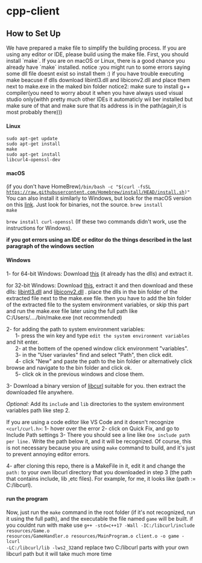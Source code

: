# cpp-client

<h2>How to Set Up</h2>
We have prepared a make file to simplify the building process. If you are using any editor or IDE, please build using the make file. First, you should install `make`. If you are on macOS or Linux, there is a good chance you already have `make` installed.
notice :you might run to some errors saying some dll file doesnt exist so install them :)
if you have trouble executing make beacuse if dlls download libintl3.dll and libiconv2.dll and place them next to make.exe in the maked bin folder
notice2: make sure to install g++ compiler(you need to worry about it when you have always used visual studio only(withh pretty much other IDEs it automaticly wil ber installed but make sure of that and make sure that its address is in the path(again,it is most probably there)))

#### Linux
<code>sudo apt-get update</code><br>
<code>sudo apt-get install make</code><br>
<code>sudo apt-get install libcurl4-openssl-dev</code><br>

#### macOS
(if you don't have HomeBrew)<code>/bin/bash -c "$(curl -fsSL https://raw.githubusercontent.com/Homebrew/install/HEAD/install.sh)"</code><br>
You can also install it similarly to Windows, but look for the macOS version on this <a href="https://www.gnu.org/software/make/">link</a>. Just look for binaries, not the source.
<code>brew install make</code>

<code>brew install curl-openssl</code>
(If these two commands didn't work, use the instructions for Windows).

<strong>if you got errors using an IDE or editor do the things described in the last paragraph of the windows section</strong>

#### Windows
1- for 64-bit Windows: Download <a href="https://drive.google.com/file/d/1YPL0A9RLq2qBH5X195ZGw0H11tnJg3td/view?usp=sharing">this</a> (it already has the dlls) and
extract it.

   for 32-bit Windows: Download <a href="https://sourceforge.net/projects/gnuwin32/files/make/3.81/make-3.81-bin.zip/download?use_mirror=netactuate&download=&failedmirror=deac-riga.dl.sourceforge.net">this</a>, extract it and then download and these dlls: <a href="https://www.dll-files.com/libintl3.dll.html">libintl3.dll</a> and <a href="https://www.dll-files.com/libiconv2.dll.html">libiconv2.dll</a> . place the dlls in the bin folder of the extracted file next to the make.exe file.
then you have to add the bin folder of the extracted file to the system environment variables, or skip this part and run the make.exe file later using the full path like C:/Users/..../bin/make.exe (not recommended)

2- for adding the path to system environment variables:<br>
&nbsp;&nbsp;&nbsp;&nbsp;&nbsp;&nbsp;1- press the win key and type `edit the system environment variables` and hit enter.<br>
&nbsp;&nbsp;&nbsp;&nbsp;&nbsp;&nbsp;2- at the bottem of the opened window click environment "variables".<br>
&nbsp;&nbsp;&nbsp;&nbsp;&nbsp;&nbsp;3- in the "User variavles" find and select "Path", then click edit.<br>
&nbsp;&nbsp;&nbsp;&nbsp;&nbsp;&nbsp;4- click "New" and paste the path to the bin folder or alternatively click browse and navigate to the bin folder  and click ok.<br>
&nbsp;&nbsp;&nbsp;&nbsp;&nbsp;&nbsp;5- click ok in the previous windows and close them.<br>


3- Download a binary version of <a href="https://curl.se/windows/">libcurl</a> suitable for you. then extract the downloaded file anywhere.
  
<em>Optional:</em> Add its `include` and `lib` directories to the system environment variables path like step 2.

If you are using a code editor like VS Code and it doesn't recognize `<curl/curl.h>`:
1- hover over the error
2- click on Quick Fix, and go to Include Path settings
3- There you should see a line like <code>One include path per line.</code> Write the path below it, and it will be recognized.
Of course, this is not necessary because you are using `make` command to build, and it's just to prevent annoying editor errors.

4- after cloning this repo, there is a MakeFile in it, edit it and change the `path:` to your own libcurl directory that you downloaded in step 3 (the path that contains include, lib ,etc files). For example, for me, it looks like (path := C:/libcurl).



#### run the program
Now, just run the `make` command in the root folder (if it's not recognized, run it using the full path), and the executable the file named `game` will be built.
if you couldnt run with make use <code>g++ -std=c++17 -Wall -IC:/libcurl/include  resources/Game.o resources/GameHandler.o resources/MainProgram.o client.o -o game -lcurl -LC:/libcurl/lib   -lws2_32</code>and replace  two C:/libcurl parts with your own libcurl path but it will take much more time
